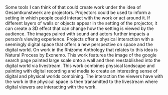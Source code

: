 Some tools I can think of that could create work under the idea of Gesamtkunstwerk are projectors. Projectors could be used to inform a setting in which people could interact with the work or act around it. If different layers of walls or objects appear in the setting of the projector, it can create a 3D effect that can change how the setting is viewed by the audience. The images paired with sound and actors further impacts a person’s viewing experience. Projects offer a physical interaction with a seemingly digital space that offers a new perspective on space and the digital world.
	On work in the Rhizome Anthology that relates to this idea is Natural Process by Exonemo. This work features the image of the google search page painted large scale onto a wall and then reestablished into the digital world via livestream. This work combines physical landscape and painting with digital recording and media to create an interesting sense of digital and physical worlds combining. The interaction the viewers have with the work in the physical space is then transmitted to the livestream where digital viewers are interacting with the work. 

